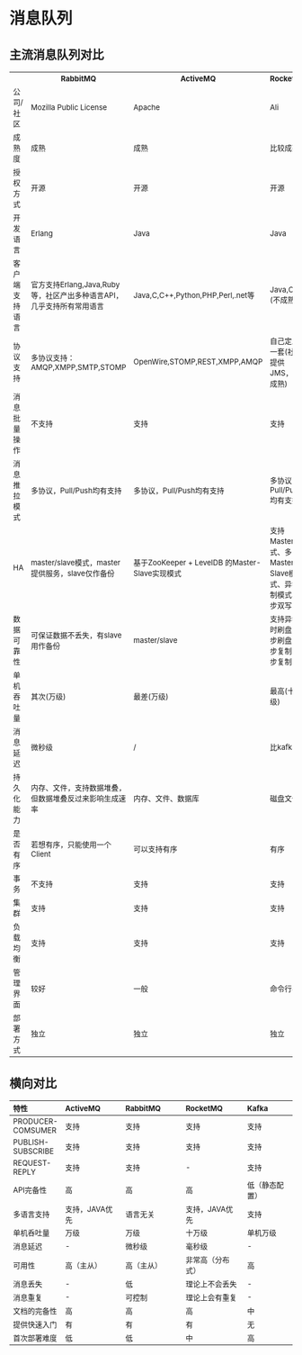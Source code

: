 ﻿# 消息队列

## 主流消息队列对比

<style>
td,th{font-size:13px;}
table th:first-child{width:80px;}
table tr th:nth-child(2){width:200px;}
table tr th:nth-child(3){width:200px;}
table tr th:nth-child(4){width:200px;}
table tr th:nth-child(5){width:200px;}
</style>
<table>
    <tr>
        <th></th>
        <th>RabbitMQ</th>
        <th>ActiveMQ</th>
        <th>RocketMQ</th>
        <th>Kafka</th>
    </tr>
    <tr>
        <td>公司/社区</td>
        <td>Mozilla Public License</td>
        <td>Apache</td>
        <td>Ali</td>
        <td>Apache</td>
    </tr>
    <tr>
        <td>成熟度</td>
        <td>成熟</td>
        <td>成熟</td>
        <td>比较成熟</td>
        <td>成熟</td>
    </tr>
    <tr>
        <td>授权方式</td>
        <td>开源</td>
        <td>开源</td>
        <td>开源</td>
        <td>开源</td>
    </tr>
    <tr>
        <td>开发语言</td>
        <td>Erlang</td>
        <td>Java</td>
        <td>Java</td>
        <td>Scala&Java</td>
    </tr>
    <tr>
        <td>客户端支持语言</td>
        <td>官方支持Erlang,Java,Ruby等，社区产出多种语言API，几乎支持所有常用语言</td>
        <td>Java,C,C++,Python,PHP,Perl,.net等</td>
        <td>Java,C++(不成熟)</td>
        <td>官方支持Java，开源社区有多语言版本，如PHP,Go,C/C++,Ruby,Node.js等编程语言，祥见Kafka客户端列表</td>
    </tr>
    <tr>
        <td>协议支持</td>
        <td>多协议支持：AMQP,XMPP,SMTP,STOMP</td>
        <td>OpenWire,STOMP,REST,XMPP,AMQP</td>
        <td>自己定义的一套(社区提供JMS，不成熟)</td>
        <td>自有协议，社区封装了HTTP协议支持</td>
    </tr>
    <tr>
        <td>消息批量操作</td>
        <td>不支持</td>
        <td>支持</td>
        <td>支持</td>
        <td>支持</td>
    </tr>
    <tr>
        <td>消息推拉模式</td>
        <td>多协议，Pull/Push均有支持</td>
        <td>多协议，Pull/Push均有支持</td>
        <td>多协议，Pull/Push均有支持</td>
        <td>Pull</td>
    </tr>
    <tr>
        <td>HA</td>
        <td>master/slave模式，master提供服务，slave仅作备份</td>
        <td>基于ZooKeeper + LevelDB 的Master-Slave实现模式</td>
        <td>支持Master模式、多Master多Slave模式、异步复制模式、同步双写</td>
        <td>支持replica机制，leader宕掉后，备份自动顶替，并重新选举leader(基于ZooKeeper)</td>
    </tr>
    <tr>
        <td>数据可靠性</td>
        <td>可保证数据不丢失，有slave用作备份</td>
        <td>master/slave</td>
        <td>支持异步实时刷盘，同步刷盘，同步复制，异步复制</td>
        <td>数据可靠，并且有relica机制，有容错容灾能力</td>
    </tr>
    <tr>
        <td>单机吞吐量</td>
        <td>其次(万级)</td>
        <td>最差(万级)</td>
        <td>最高(十万级)</td>
        <td>次之(十万级)</td>
    </tr>
    <tr>
        <td>消息延迟</td>
        <td>微秒级</td>
        <td>/</td>
        <td>比kafka快</td>
        <td>毫秒级</td>
    </tr>
    <tr>
        <td>持久化能力</td>
        <td>内存、文件，支持数据堆叠，但数据堆叠反过来影响生成速率</td>
        <td>内存、文件、数据库</td>
        <td>磁盘文件</td>
        <td>磁盘文件，只要磁盘容量够，可做到无限消息堆积</td>
    </tr>
    <tr>
        <td>是否有序</td>
        <td>若想有序，只能使用一个Client</td>
        <td>可以支持有序</td>
        <td>有序</td>
        <td>多Client保证有序</td>
    </tr>
    <tr>
        <td>事务</td>
        <td>不支持</td>
        <td>支持</td>
        <td>支持</td>
        <td>不支持，但可以通过Low Level API保证仅消费一次</td>
    </tr>
    <tr>
        <td>集群</td>
        <td>支持</td>
        <td>支持</td>
        <td>支持</td>
        <td>支持</td>
    </tr>
    <tr>
        <td>负载均衡</td>
        <td>支持</td>
        <td>支持</td>
        <td>支持</td>
        <td>支持</td>
    </tr>
    <tr>
        <td>管理界面</td>
        <td>较好</td>
        <td>一般</td>
        <td>命令行界面</td>
        <td>官方只提供了命令行版，Yahoo开源自己的KafkaWeb管理界面Kafka-Manager</td>
    </tr>
    <tr>
        <td>部署方式</td>
        <td>独立</td>
        <td>独立</td>
        <td>独立</td>
        <td>独立</td>
    </tr>
</table>

## 横向对比

特性|ActiveMQ|RabbitMQ|RocketMQ|Kafka
:---|:---|:---|:---|:---
PRODUCER-COMSUMER|支持|支持|支持|支持
PUBLISH-SUBSCRIBE|支持|支持|支持|支持
REQUEST-REPLY|支持|支持|-|支持
API完备性|高|高|高|低（静态配置）
多语言支持|支持，JAVA优先|语言无关|支持，JAVA优先|支持
单机呑吐量|万级|万级|十万级|单机万级
消息延迟|-|微秒级|毫秒级|-
可用性|高（主从）|高（主从）|非常高（分布式）|高
消息丢失|-|低|理论上不会丢失|-
消息重复|-|可控制|理论上会有重复|-
文档的完备性|高|高|高|中
提供快速入门|有|有|有|无
首次部署难度|低|低|中|高
